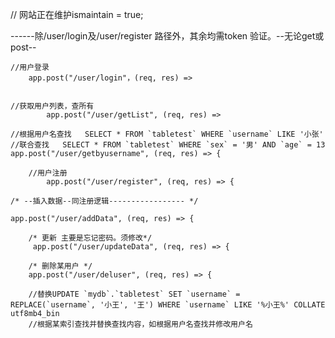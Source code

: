 // 网站正在维护ismaintain = true;

------除/user/login及/user/register 路径外，其余均需token 验证。--无论get或post--

	//用户登录
		app.post("/user/login"，(req, res) =>
		
	
	//获取用户列表，查所有
			app.post("/user/getList", (req, res) =>
			
	//根据用户名查找	SELECT * FROM `tabletest` WHERE `username` LIKE '小张'
	//联合查找   SELECT * FROM `tabletest` WHERE `sex` = '男' AND `age` = 13
	app.post("/user/getbyusername", (req, res) => {
		
		//用户注册
			app.post("/user/register", (req, res) => {
				
	/* --插入数据--同注册逻辑----------------- */
	
	app.post("/user/addData", (req, res) => {
		
		/* 更新 主要是忘记密码。须修改*/
		 app.post("/user/updateData", (req, res) => {
			 
		/* 删除某用户 */
		app.post("/user/deluser", (req, res) => {	 
			
		//替换UPDATE `mydb`.`tabletest` SET `username` = REPLACE(`username`, '小王', '王') WHERE `username` LIKE '%小王%' COLLATE utf8mb4_bin
		//根据某索引查找并替换查找内容，如根据用户名查找并修改用户名	